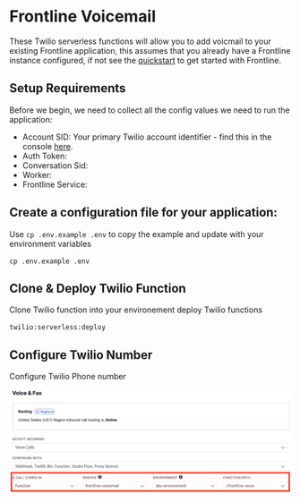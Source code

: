 # Frontline Voicemail

These Twilio serverless functions will allow you to add voicmail to your existing Frontline application, this assumes that you already have a Frontline instance configured, if not see the [quickstart](https://www.twilio.com/docs/frontline/nodejs-demo-quickstart) to get started with Frontline.

## Setup Requirements

Before we begin, we need to collect all the config values we need to run the application:

- Account SID: Your primary Twilio account identifier - find this in the console [here](https://console.twilio.com/?frameUrl=/console).
- Auth Token:
- Conversation Sid:
- Worker:
- Frontline Service:

## Create a configuration file for your application:

Use `cp .env.example .env` to copy the example and update with your environment variables

```
cp .env.example .env
```

## Clone & Deploy Twilio Function

Clone Twilio function into your environement deploy Twilio functions

```
twilio:serverless:deploy
```

## Configure Twilio Number

Configure Twilio Phone number

![alt Configure Number](https://github.com/benjohnstone1/frontline-voicemail/blob/main/public/Configure%20Number.png)
